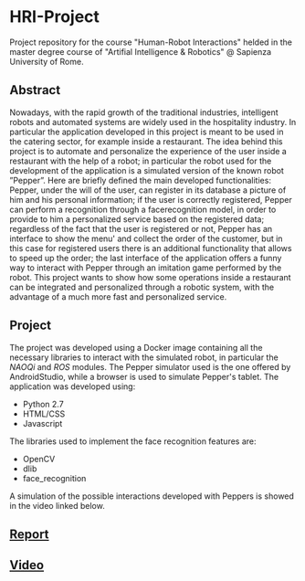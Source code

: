 # HRI-Project

Project repository for the course "Human-Robot Interactions" helded in the master degree course of "Artifial Intelligence & Robotics" @ Sapienza University of Rome.

## Abstract
Nowadays, with the rapid growth of the traditional industries, intelligent robots and automated systems are widely used in the hospitality industry. In particular the application developed in this project is meant to be used in the catering sector, for example inside a restaurant. The idea behind this project is to automate and personalize the experience of the user inside a restaurant with the help of a robot; in particular the robot used for the development of the application is a simulated version of the known robot ”Pepper”. Here are briefly defined the main developed functionalities: Pepper, under the will of the user, can register in its database a picture of him and his personal information; if the user is correctly registered, Pepper can perform a recognition through a facerecognition model, in order to provide to him a personalized service based on the registered data; regardless of the fact that the user is registered or not, Pepper has an interface to show the menu' and collect the order of the customer, but in this case for registered users there is an additional functionality that allows to speed up the order; the last interface of the application offers a funny way to interact with Pepper through an imitation game performed by the robot. This project wants to show how some operations inside a restaurant can be integrated and personalized through a robotic system, with the advantage of a much more fast and personalized service.

## Project
The project was developed using a Docker image containing all the necessary libraries to interact with the simulated robot, in particular the *NAOQi* and *ROS* modules. The Pepper simulator used is the one offered by AndroidStudio, while a browser is used to simulate Pepper's tablet. 
The application was developed using:
- Python 2.7
- HTML/CSS
- Javascript

The libraries used to implement the face recognition features are:
- OpenCV
- dlib
- face_recognition

A simulation of the possible interactions developed with Peppers is showed in the video linked below.

## [Report](https://github.com/kevinmunda/HRI-Project/blob/06623daf6af4fb0cd5df0fc51b802bd5d6c552f0/HRI%20-%20Report.pdf)
## [Video](https://github.com/kevinmunda/HRI-Project/blob/8cb570d8e31e5b37d4479d1d53469f8ef54d43ab/HRI%20-%20Video.mp4)
